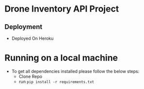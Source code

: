 # Drone Inventory API Project

## Deployment
- Deployed On Heroku

# Running on a local machine
- To get all dependencies installed please follow the below steps:
    - Clone Repo
    - run `pip install -r requirements.txt`